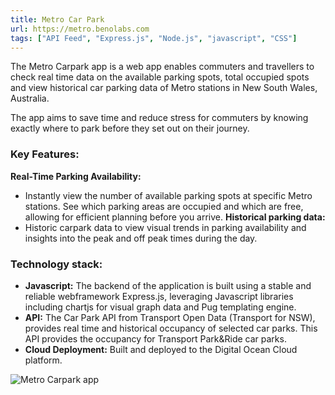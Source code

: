 ```yaml
---
title: Metro Car Park
url: https://metro.benolabs.com
tags: ["API Feed", "Express.js", "Node.js", "javascript", "CSS"]
---
```


The Metro Carpark app is a web app enables commuters and travellers to check real time data on the available parking spots, total occupied spots and view historical car parking data of Metro stations in New South Wales, Australia.

The app aims to save time and reduce stress for commuters by knowing exactly where to park before they set out on their journey. 

### **Key Features:**
**Real-Time Parking Availability:**
- Instantly view the number of available parking spots at specific Metro stations. See which parking areas are occupied and which are free, allowing for    efficient planning before you arrive.
**Historical parking data:**
- Historic carpark data to view visual trends in parking availability and insights into the peak and off peak times during the day.

### **Technology stack:**
- **Javascript:** The backend of the application is built using a stable and reliable webframework Express.js, leveraging Javascript libraries including chartjs for visual graph data and Pug templating engine.
- **API:** The Car Park API from Transport Open Data (Transport for NSW), provides real time and historical occupancy of selected car parks. This API provides the occupancy for Transport Park&Ride car parks.
- **Cloud Deployment:** Built and deployed to the Digital Ocean Cloud platform. 

![Metro Carpark app](/coffeebrewrecipe2.png)